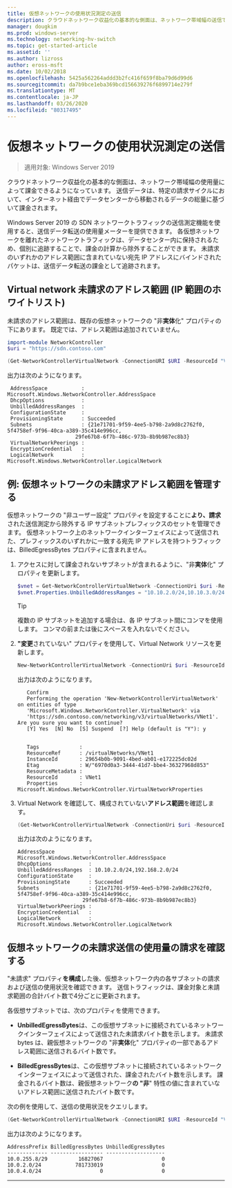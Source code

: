 ```yaml
---
title: 仮想ネットワークの使用状況測定の送信
description: クラウドネットワーク収益化の基本的な側面は、ネットワーク帯域幅の送信です。 たとえば、Microsoft Azure ビジネスモデルでの送信データ転送。 送信データは、特定の請求サイクルで、インターネット経由で Azure データセンターから移動されるデータの合計量に基づいて課金されます。
manager: dougkim
ms.prod: windows-server
ms.technology: networking-hv-switch
ms.topic: get-started-article
ms.assetid: ''
ms.author: lizross
author: eross-msft
ms.date: 10/02/2018
ms.openlocfilehash: 5425a562264addd3b2fc416f659f8ba79d6d99d6
ms.sourcegitcommit: da7b9bce1eba369bcd156639276f6899714e279f
ms.translationtype: MT
ms.contentlocale: ja-JP
ms.lasthandoff: 03/26/2020
ms.locfileid: "80317495"
---
```

# <a name="egress-metering-in-a-virtual-network"></a>仮想ネットワークの使用状況測定の送信

>適用対象: Windows Server 2019


クラウドネットワーク収益化の基本的な側面は、ネットワーク帯域幅の使用量によって課金できるようになっています。 送信データは、特定の請求サイクルにおいて、インターネット経由でデータセンターから移動されるデータの総量に基づいて課金されます。

Windows Server 2019 の SDN ネットワークトラフィックの送信測定機能を使用すると、送信データ転送の使用量メーターを提供できます。 各仮想ネットワークを離れたネットワークトラフィックは、データセンター内に保持されるため、個別に追跡することで、課金の計算から除外することができます。 未請求のいずれかのアドレス範囲に含まれていない宛先 IP アドレスにバインドされたパケットは、送信データ転送の課金として追跡されます。

## <a name="virtual-network-unbilled-address-ranges-whitelist-of-ip-ranges"></a>Virtual network 未請求のアドレス範囲 (IP 範囲のホワイトリスト)

未請求のアドレス範囲は、既存の仮想ネットワークの "非**実体**化" プロパティの下にあります。 既定では、アドレス範囲は追加されていません。

   ```PowerShell
   import-module NetworkController
   $uri = "https://sdn.contoso.com"

   (Get-NetworkControllerVirtualNetwork -ConnectionURI $URI -ResourceId "VNet1").properties
   ```

出力は次のようになります。
   ```
    AddressSpace           : Microsoft.Windows.NetworkController.AddressSpace
    DhcpOptions            :
    UnbilledAddressRanges  :
    ConfigurationState     :
    ProvisioningState      : Succeeded
    Subnets                : {21e71701-9f59-4ee5-b798-2a9d8c2762f0, 5f4758ef-9f96-40ca-a389-35c414e996cc,
                         29fe67b8-6f7b-486c-973b-8b9b987ec8b3}
    VirtualNetworkPeerings :
    EncryptionCredential   :
    LogicalNetwork         : Microsoft.Windows.NetworkController.LogicalNetwork
   ```


## <a name="example-manage-the-unbilled-address-ranges-of-a-virtual-network"></a>例: 仮想ネットワークの未請求アドレス範囲を管理する

仮想ネットワークの "非ユーザー設定" プロパティを設定することに**より、請求**された送信測定から除外する IP サブネットプレフィックスのセットを管理できます。  仮想ネットワーク上のネットワークインターフェイスによって送信された、プレフィックスのいずれかに一致する宛先 IP アドレスを持つトラフィックは、BilledEgressBytes プロパティに含まれません。

1.  アクセスに対して課金されないサブネットが含まれるように、"非**実体**化" プロパティを更新します。

    ```PowerShell
    $vnet = Get-NetworkControllerVirtualNetwork -ConnectionUri $uri -ResourceID "VNet1"
    $vnet.Properties.UnbilledAddressRanges = "10.10.2.0/24,10.10.3.0/24"
    ```

    >[!TIP]
    >複数の IP サブネットを追加する場合は、各 IP サブネット間にコンマを使用します。  コンマの前または後にスペースを入れないでください。

2.  **"変更**されていない" プロパティを使用して、Virtual Network リソースを更新します。

    ```PowerShell
    New-NetworkControllerVirtualNetwork -ConnectionUri $uri -ResourceId "VNet1" -Properties $unbilled.Properties -PassInnerException
    ```

    出力は次のようになります。
      ```
         Confirm
         Performing the operation 'New-NetworkControllerVirtualNetwork' on entities of type
         'Microsoft.Windows.NetworkController.VirtualNetwork' via
         'https://sdn.contoso.com/networking/v3/virtualNetworks/VNet1'. Are you sure you want to continue?
         [Y] Yes  [N] No  [S] Suspend  [?] Help (default is "Y"): y


         Tags             :
         ResourceRef      : /virtualNetworks/VNet1
         InstanceId       : 29654b0b-9091-4bed-ab01-e172225dc02d
         Etag             : W/"6970d0a3-3444-41d7-bbe4-36327968d853"
         ResourceMetadata :
         ResourceId       : VNet1
         Properties       : Microsoft.Windows.NetworkController.VirtualNetworkProperties
      ```


3. Virtual Network を確認して、構成されていない**アドレス範囲**を確認します。

   ```PowerShell
   (Get-NetworkControllerVirtualNetwork -ConnectionUri $uri -ResourceID "VNet1").properties
   ```

   出力は次のようになります。
   ```
   AddressSpace           : Microsoft.Windows.NetworkController.AddressSpace
   DhcpOptions            :
   UnbilledAddressRanges  : 10.10.2.0/24,192.168.2.0/24
   ConfigurationState     :
   ProvisioningState      : Succeeded
   Subnets                : {21e71701-9f59-4ee5-b798-2a9d8c2762f0, 5f4758ef-9f96-40ca-a389-35c414e996cc,
                        29fe67b8-6f7b-486c-973b-8b9b987ec8b3}
   VirtualNetworkPeerings :
   EncryptionCredential   :
   LogicalNetwork         : Microsoft.Windows.NetworkController.LogicalNetwork
   ```

## <a name="check-the-billed-the-unbilled-egress-usage-of-a-virtual-network"></a>仮想ネットワークの未請求送信の使用量の請求を確認する

"未請求" プロパティ**を構成**した後、仮想ネットワーク内の各サブネットの請求および送信の使用状況を確認できます。 送信トラフィックは、課金対象と未請求範囲の合計バイト数で4分ごとに更新されます。

各仮想サブネットでは、次のプロパティを使用できます。

-   **UnbilledEgressBytes**は、この仮想サブネットに接続されているネットワークインターフェイスによって送信された未請求バイト数を示します。 未請求 bytes は、親仮想ネットワークの "非**実体**化" プロパティの一部であるアドレス範囲に送信されるバイト数です。

-   **BilledEgressBytes**は、この仮想サブネットに接続されているネットワークインターフェイスによって送信された、課金されたバイト数を示します。 課金されるバイト数は、親仮想ネットワーク**の "非**" 特性の値に含まれていないアドレス範囲に送信されたバイト数です。

次の例を使用して、送信の使用状況をクエリします。

```PowerShell
(Get-NetworkControllerVirtualNetwork -ConnectionURI $URI -ResourceId "VNet1").properties.subnets.properties | ft AddressPrefix,BilledEgressBytes,UnbilledEgressBytes
```

出力は次のようになります。
```
AddressPrefix BilledEgressBytes UnbilledEgressBytes
------------- ----------------- -------------------
10.0.255.8/29          16827067                   0
10.0.2.0/24           781733019                   0
10.0.4.0/24                   0                   0
```


---
